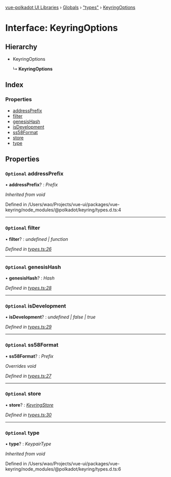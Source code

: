 [vue-polkadot UI Libraries](../README.md) › [Globals](../globals.md) › ["types"](../modules/_types_.md) › [KeyringOptions](_types_.keyringoptions.md)

# Interface: KeyringOptions

## Hierarchy

* KeyringOptions

  ↳ **KeyringOptions**

## Index

### Properties

* [addressPrefix](_types_.keyringoptions.md#optional-addressprefix)
* [filter](_types_.keyringoptions.md#optional-filter)
* [genesisHash](_types_.keyringoptions.md#optional-genesishash)
* [isDevelopment](_types_.keyringoptions.md#optional-isdevelopment)
* [ss58Format](_types_.keyringoptions.md#optional-ss58format)
* [store](_types_.keyringoptions.md#optional-store)
* [type](_types_.keyringoptions.md#optional-type)

## Properties

### `Optional` addressPrefix

• **addressPrefix**? : *Prefix*

*Inherited from void*

Defined in /Users/wao/Projects/vue-ui/packages/vue-keyring/node_modules/@polkadot/keyring/types.d.ts:4

___

### `Optional` filter

• **filter**? : *undefined | function*

*Defined in [types.ts:26](https://github.com/vue-polkadot/vue-ui/blob/ed1485a/packages/vue-keyring/src/types.ts#L26)*

___

### `Optional` genesisHash

• **genesisHash**? : *Hash*

*Defined in [types.ts:28](https://github.com/vue-polkadot/vue-ui/blob/ed1485a/packages/vue-keyring/src/types.ts#L28)*

___

### `Optional` isDevelopment

• **isDevelopment**? : *undefined | false | true*

*Defined in [types.ts:29](https://github.com/vue-polkadot/vue-ui/blob/ed1485a/packages/vue-keyring/src/types.ts#L29)*

___

### `Optional` ss58Format

• **ss58Format**? : *Prefix*

*Overrides void*

*Defined in [types.ts:27](https://github.com/vue-polkadot/vue-ui/blob/ed1485a/packages/vue-keyring/src/types.ts#L27)*

___

### `Optional` store

• **store**? : *[KeyringStore](_types_.keyringstore.md)*

*Defined in [types.ts:30](https://github.com/vue-polkadot/vue-ui/blob/ed1485a/packages/vue-keyring/src/types.ts#L30)*

___

### `Optional` type

• **type**? : *KeypairType*

*Inherited from void*

Defined in /Users/wao/Projects/vue-ui/packages/vue-keyring/node_modules/@polkadot/keyring/types.d.ts:6
